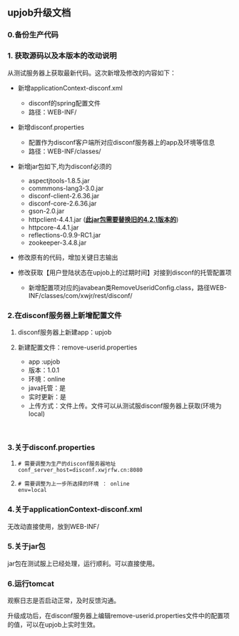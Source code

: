 ## upjob升级文档



### 0.备份生产代码



### 1. 获取源码以及本版本的改动说明

从测试服务器上获取最新代码。这次新增及修改的内容如下：

- 新增applicationContext-disconf.xml
  - disconf的spring配置文件
  - 路径：WEB-INF/
- 新增disconf.properties
  - 配置作为disconf客户端所对应disconf服务器上的app及环境等信息
  - 路径：WEB-INF/classes/


- 新增jar包如下,均为disconf必须的
  - aspectjtools-1.8.5.jar
  - commmons-lang3-3.0.jar
  - disconf-client-2.6.36.jar
  - disconf-core-2.6.36.jar
  - gson-2.0.jar
  - httpclient-4.4.1.jar  (<u>**此jar包需要替换旧的4.2.1版本的**</u>)
  - httpcore-4.4.1.jar
  - reflections-0.9.9-RC1.jar
  - zookeeper-3.4.8.jar
- 修改原有的代码，增加关键日志输出
- 修改获取【用户登陆状态在upjob上的过期时间】对接到disconf的托管配置项
  - 新增配置项对应的javabean类RemoveUseridConfig.class，路径WEB-INF/classes/com/xwjr/rest/disconf/

### 2.在disconf服务器上新增配置文件

1. disconf服务器上新建app：upjob

2. 新建配置文件：remove-userid.properties

   - app	:upjob
   - 版本：1.0.1
   - 环境：online
   - java托管：是
   - 实时更新：是
   - 上传方式：文件上传。文件可以从测试服disconf服务器上获取(环境为local)

   ​

### 3.关于disconf.properties

1. ```properties
   # 需要调整为生产的disconf服务器地址
   conf_server_host=disconf.xwjrfw.cn:8080
   ```

2. ```properties
   # 需要调整为上一步所选择的环境 ： online
   env=local
   ```

### 4.关于applicationContext-disconf.xml

无改动直接使用，放到WEB-INF/

### 5.关于jar包

jar包在测试服上已经处理，运行顺利。可以直接使用。

### 6.运行tomcat

观察日志是否启动正常，及时反馈沟通。

升级成功后，在disconf服务器上编辑remove-userid.properties文件中的配置项的值，可以在upjob上实时生效。





